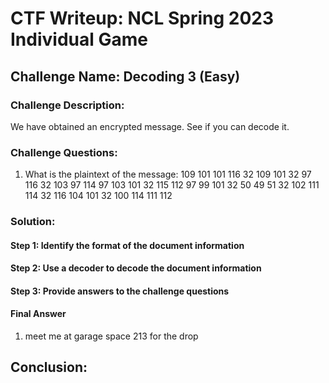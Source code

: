 # CTF Writeup: NCL Spring 2023 Individual Game

## Challenge Name: Decoding 3 (Easy)

### Challenge Description:

We have obtained an encrypted message. See if you can decode it.



### Challenge Questions:

1. What is the plaintext of the message: 109 101 101 116 32 109 101 32 97 116 32 103 97 114 97 103 101 32 115 112 97 99 101 32 50 49 51 32 102 111 114 32 116 104 101 32 100 114 111 112 

### Solution:



#### Step 1: Identify the format of the document information



#### Step 2: Use a decoder to decode the document information



#### Step 3: Provide answers to the challenge questions

#### Final Answer

1. meet me at garage space 213 for the drop

## Conclusion:
